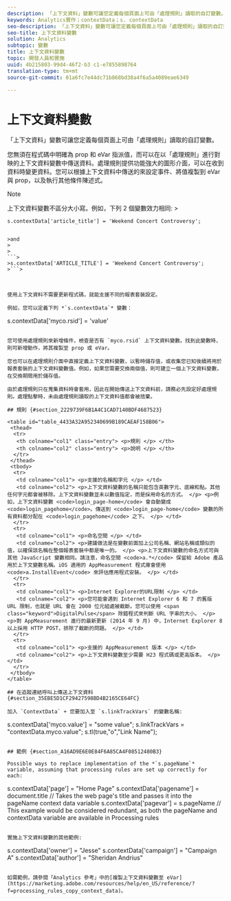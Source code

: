 ```yaml
---
description: 「上下文資料」變數可讓您定義每個頁面上可由「處理規則」讀取的自訂變數。
keywords: Analytics實作；contextData；s. contextData
seo-description: 「上下文資料」變數可讓您定義每個頁面上可由「處理規則」讀取的自訂變數。
seo-title: 上下文資料變數
solution: Analytics
subtopic: 變數
title: 上下文資料變數
topic: 開發人員和實施
uuid: 4b215803-99d4-46f2-b3 c1-e7855898764
translation-type: tm+mt
source-git-commit: 01a6fc7e44dc71b868bd38a4f6a5a4089eae6349

---
```



# 上下文資料變數

「上下文資料」變數可讓您定義每個頁面上可由「處理規則」讀取的自訂變數。

您無須在程式碼中明確為 prop 和 eVar 指派值，而可以在以「處理規則」進行對映的上下文資料變數中傳送資料。處理規則提供功能強大的圖形介面，可以在收到資料時變更資料。您可以根據上下文資料中傳送的來設定事件、將值複製到 eVar 與 prop，以及執行其他條件陳述式。

>[!NOTE]
>
>上下文資料變數不區分大小寫。例如，下列 2 個變數效力相同: &gt;
>```>
>s.contextData['article_title'] = 'Weekend Concert Controversy'; 
>
>
```>
>and 
>
>
```>
>s.contextData['ARTICLE_TITLE'] = 'Weekend Concert Controversy';
>```>



使用上下文資料不需要更新程式碼，就能支援不同的報表套裝設定。

例如，您可以定義下列 *`s.contextData`* 變數：

```
s.contextData['myco.rsid'] = 'value'
```

您可使用處理規則來新增條件，檢查是否有 `myco.rsid` 上下文資料變數。找到此變數時，則可新增動作，將其複製至 prop 或 eVar。

您也可以在處理規則介面中直接定義上下文資料變數，以暫時儲存值，或收集您已知後續將用於報表套裝的上下文資料變數值。例如，如果您需要交換兩個值，則可建立一個上下文資料變數，在交換期間用於儲存值。

由於處理規則只在蒐集資料時會套用，因此在開始傳送上下文資料前，請務必先設定好處理規則。處理點擊時，未由處理規則讀取的上下文資料值都會被捨棄。

## 規則 {#section_2229739F6B1A4C1CAD7140BDF4687523}

<table id="table_4433A32A952340699B189CAEAF158B06"> 
 <thead> 
  <tr> 
   <th colname="col1" class="entry"> <p>規則 </p> </th> 
   <th colname="col2" class="entry"> <p>說明 </p> </th> 
  </tr> 
 </thead>
 <tbody> 
  <tr> 
   <td colname="col1"> <p>支援的名稱和字元 </p> </td> 
   <td colname="col2"> <p>上下文資料變數的名稱只能包含英數字元、底線和點。其他任何字元都會被移除。上下文資料變數並未以數值指定，而是採用命名的方式。 </p> <p>例如，上下文資料變數 <code>login_page-home</code> 會自動變成 <code>login_pagehome</code>。傳送到 <code>login_page-home</code> 變數的所有資料都分配在 <code>login_pagehome</code> 之下。 </p> </td> 
  </tr> 
  <tr> 
   <td colname="col1"> <p>命名空間 </p> </td> 
   <td colname="col2"> <p>建議做法是在變數前面加上公司名稱、網站名稱或類似的值，以確保該名稱在整個報表套裝中都是唯一的。 </p> <p>上下文資料變數的命名方式可與其他 JavaScript 變數相同。請注意，命名空間 <code>a.*</code> 保留給 Adobe 產品用於上下文變數名稱。iOS 適用的 AppMeasurement 程式庫會使用 <code>a.InstallEvent</code> 來評估應用程式安裝。 </p> </td> 
  </tr> 
  <tr> 
   <td colname="col1"> <p>Internet Explorer的URL限制 </p> </td> 
   <td colname="col2"> <p>您可能會遇到 Internet Explorer 6 和 7 的舊版 URL 限制，也就是 URL 會在 2000 位元組處被截斷。您可以使用 <span class="keyword">DigitalPulse</span> 除錯程式來判斷 URL 字串的大小。 </p> <p>對 AppMeasurement 進行的最新更新 (2014 年 9 月) 中，Internet Explorer 8 以上採用 HTTP POST，排除了截斷的問題。 </p> </td> 
  </tr> 
  <tr> 
   <td colname="col1"> <p>支援的 AppMeasurement 版本 </p> </td> 
   <td colname="col2"> <p>上下文資料變數至少需要 H23 程式碼或更高版本。 </p> </td> 
  </tr> 
 </tbody> 
</table>

## 在追蹤連結呼叫上傳送上下文資料 {#section_35EBE5D1CF29427598BD4B2165CE64FC}

加入 `ContextData` + 您要加入至 `s.linkTrackVars` 的變數名稱:

```
s.contextData['myco.value'] = "some value"; 
s.linkTrackVars = "contextData.myco.value"; 
s.tl(true,"o","Link Name"); 
```

## 範例 {#section_A16AD9E6E0E84F6A85CA4F08512480B3}

Possible ways to replace implementation of the *`s.pageName`* variable, assuming that processing rules are set up correctly for each:

```
s.contextData['page'] = "Home Page" 
s.contextData['pagename'] = document.title // Takes the web page's title and passes it into the pageName context data variable 
s.contextData['pagevar'] = s.pageName // This example would be considered redundant, as both the pageName and contextData variable are available in Processing rules
```

實施上下文資料變數的其他範例: 

```
s.contextData['owner'] = "Jesse" 
s.contextData['campaign'] = "Campaign A" 
s.contextData['author'] = "Sheridan Andrius"
```

如需範例，請參閱「Analytics 參考」中的[複製上下文資料變數至 eVar](https://marketing.adobe.com/resources/help/en_US/reference/?f=processing_rules_copy_context_data)。
